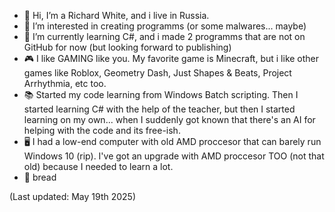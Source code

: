 - 👋 Hi, I’m a Richard White, and i live in Russia.
- 👀 I’m interested in creating programms (or some malwares... maybe)
- 🌱 I’m currently learning C#, and i made 2 programms that are not on GitHub for now (but looking forward to publishing)
- 🎮 I like GAMING like you. My favorite game is Minecraft, but i like other games like Roblox, Geometry Dash, Just Shapes & Beats, Project Arrhythmia, etc too.
- 📚 Started my code learning from Windows Batch scripting. Then I started learning C# with the help of the teacher, but then I started learning on my own... when I suddenly got known that there's an AI for helping with the code and its free-ish.
- 🖥️ I had a low-end computer with old AMD proccesor that can barely run Windows 10 (rip). I've got an upgrade with AMD proccesor TOO (not that old) because I needed to learn a lot.
- 🍞 bread

(Last updated: May 19th 2025)
